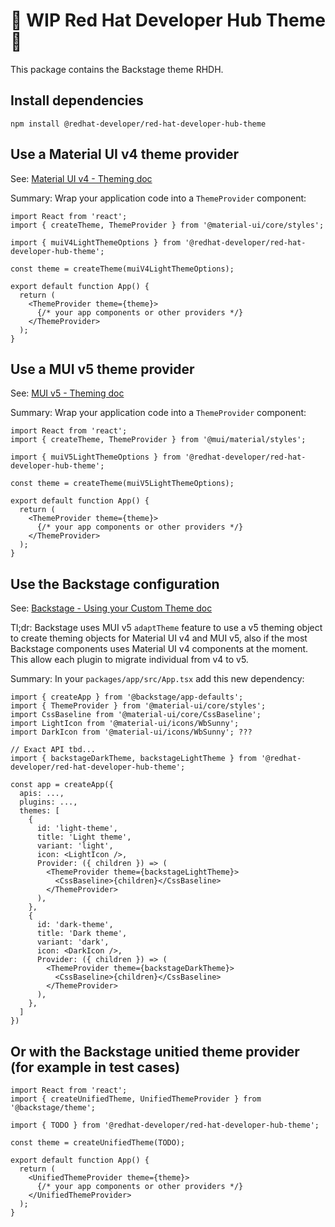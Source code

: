 # 🚧 WIP Red Hat Developer Hub Theme 🎨

This package contains the Backstage theme RHDH.

## Install dependencies

```
npm install @redhat-developer/red-hat-developer-hub-theme
```

## Use a Material UI v4 theme provider

See: [Material UI v4 - Theming doc](https://v4.mui.com/customization/theming/)

Summary: Wrap your application code into a `ThemeProvider` component:

```tsx
import React from 'react';
import { createTheme, ThemeProvider } from '@material-ui/core/styles';

import { muiV4LightThemeOptions } from '@redhat-developer/red-hat-developer-hub-theme';

const theme = createTheme(muiV4LightThemeOptions);

export default function App() {
  return (
    <ThemeProvider theme={theme}>
      {/* your app components or other providers */}
    </ThemeProvider>
  );
}
```

## Use a MUI v5 theme provider

See: [MUI v5 - Theming doc](https://mui.com/material-ui/customization/theming/)

Summary: Wrap your application code into a `ThemeProvider` component:

```tsx
import React from 'react';
import { createTheme, ThemeProvider } from '@mui/material/styles';

import { muiV5LightThemeOptions } from '@redhat-developer/red-hat-developer-hub-theme';

const theme = createTheme(muiV5LightThemeOptions);

export default function App() {
  return (
    <ThemeProvider theme={theme}>
      {/* your app components or other providers */}
    </ThemeProvider>
  );
}
```

## Use the Backstage configuration

See: [Backstage - Using your Custom Theme doc](https://backstage.io/docs/getting-started/app-custom-theme/#using-your-custom-theme)

Tl;dr: Backstage uses MUI v5 `adaptTheme` feature to use a v5 theming object to create theming objects for Material UI v4 and MUI v5, also if the most Backstage components uses Material UI v4 components at the moment. This allow each plugin to migrate individual from v4 to v5.

Summary: In your `packages/app/src/App.tsx` add this new dependency:

```tsx
import { createApp } from '@backstage/app-defaults';
import { ThemeProvider } from '@material-ui/core/styles';
import CssBaseline from '@material-ui/core/CssBaseline';
import LightIcon from '@material-ui/icons/WbSunny';
import DarkIcon from '@material-ui/icons/WbSunny'; ???

// Exact API tbd...
import { backstageDarkTheme, backstageLightTheme } from '@redhat-developer/red-hat-developer-hub-theme';

const app = createApp({
  apis: ...,
  plugins: ...,
  themes: [
    {
      id: 'light-theme',
      title: 'Light theme',
      variant: 'light',
      icon: <LightIcon />,
      Provider: ({ children }) => (
        <ThemeProvider theme={backstageLightTheme}>
          <CssBaseline>{children}</CssBaseline>
        </ThemeProvider>
      ),
    },
    {
      id: 'dark-theme',
      title: 'Dark theme',
      variant: 'dark',
      icon: <DarkIcon />,
      Provider: ({ children }) => (
        <ThemeProvider theme={backstageDarkTheme}>
          <CssBaseline>{children}</CssBaseline>
        </ThemeProvider>
      ),
    },
  ]
})
```

## Or with the Backstage unitied theme provider (for example in test cases)

```tsx
import React from 'react';
import { createUnifiedTheme, UnifiedThemeProvider } from '@backstage/theme';

import { TODO } from '@redhat-developer/red-hat-developer-hub-theme';

const theme = createUnifiedTheme(TODO);

export default function App() {
  return (
    <UnifiedThemeProvider theme={theme}>
      {/* your app components or other providers */}
    </UnifiedThemeProvider>
  );
}
```
